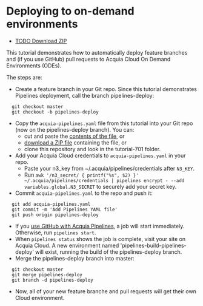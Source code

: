 # Deploying to on-demand environments

* [TODO Download ZIP](http://tutorials.pipeline-dev.services.acquia.io/pipelinestutorial501.zip)

This tutorial demonstrates how to automatically deploy feature branches and (if
you use GitHub) pull requests to Acquia Cloud On Demand Environments (ODEs).

The steps are:

* Create a feature branch in your Git repo.  Since this tutorial demonstrates Pipelines deployment, call the branch pipelines-deploy:
```
  git checkout master
  git checkout -b pipelines-deploy
```
* Copy the `acquia-pipelines.yaml` file from this tutorial into your Git repo (now on the pipelines-deploy branch). You can:
  * cut and paste the [contents of the file](https://raw.githubusercontent.com/acquia/pipelines-examples/master/tutorial-701/acquia-pipelines.yaml), or
  * [download a ZIP file](http://tutorials.pipeline-dev.services.acquia.io/pipelinestutorial701.zip) containing the file, or
  * clone this repository and look in the tutorial-701 folder.
* Add your Acquia Cloud credentials to `acquia-pipelines.yaml` in your repo.
  * Paste your n3_key from ~/.acquia/pipelines/credentials after `N3_KEY`.
  * Run `awk '/n3_secret/ { printf("%s", $2) }' ~/.acquia/pipelines/credentials | pipelines encrypt - --add variables.global.N3_SECRET` to securely add your secret key.
* Commit `acquia-pipelines.yaml` to the repo and push it:
```
  git add acquia-pipelines.yaml
  git commit -m 'Add Pipelines YAML file'
  git push origin pipelines-deploy
```
* If you [use GitHub with Acquia Pipelines](https://docs.acquia.com/pipelines/github), a job will start immediately.  Otherwise, run ```pipelines start```.
* When ```pipelines status``` shows the job is complete, visit your site on Acquia Cloud. A new environment named 'pipelines-build-pipelines-deploy' will exist, running the build of the pipelines-deploy branch.
* Merge the pipelines-deploy branch into master:
```
  git checkout master
  git merge pipelines-deploy
  git branch -d pipelines-deploy
```
* Now, all of your new feature branche and pull requests will get their own Cloud environment.
